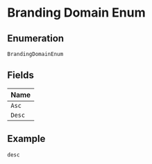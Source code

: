
# Branding Domain Enum

## Enumeration

`BrandingDomainEnum`

## Fields

| Name |
|  --- |
| `Asc` |
| `Desc` |

## Example

```
desc
```

